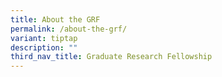 ```yaml
---
title: About the GRF
permalink: /about-the-grf/
variant: tiptap
description: ""
third_nav_title: Graduate Research Fellowship
---
```

